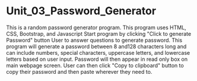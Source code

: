 # Unit_03_Password_Generator
This is a random password generator program.
This program uses HTML, CSS, Bootstrap, and Javascript
Start program by clicking "Click to generate Password" button
User to answer questions to generate password.
This program will generate a password between 8 and128 characters long and can include numbers, special characters, uppercase letters, and lowercase letters based on user input. 
Password will then appear in read only box on main webpage screen.
User can then click "Copy to clipboard" button to copy their password and then paste wherever they need to.

